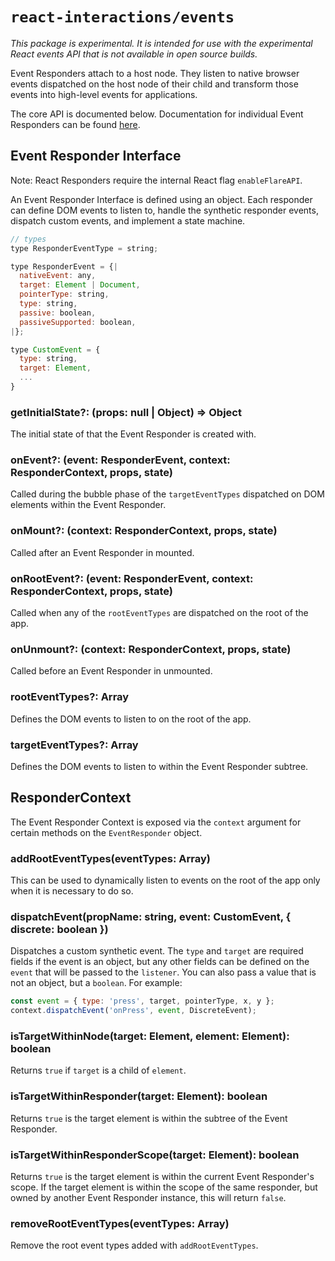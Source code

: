 # `react-interactions/events`

*This package is experimental. It is intended for use with the experimental React
events API that is not available in open source builds.*

Event Responders attach to a host node. They listen to native browser events
dispatched on the host node of their child and transform those events into
high-level events for applications.

The core API is documented below. Documentation for individual Event Responders
can be found [here](./docs).

## Event Responder Interface

Note: React Responders require the internal React flag `enableFlareAPI`.

An Event Responder Interface is defined using an object. Each responder can define DOM
events to listen to, handle the synthetic responder events, dispatch custom
events, and implement a state machine.

```js
// types
type ResponderEventType = string;

type ResponderEvent = {|
  nativeEvent: any,
  target: Element | Document,
  pointerType: string,
  type: string,
  passive: boolean,
  passiveSupported: boolean,
|};

type CustomEvent = {
  type: string,
  target: Element,
  ...
}
```

### getInitialState?: (props: null | Object) => Object

The initial state of that the Event Responder is created with.

### onEvent?: (event: ResponderEvent, context: ResponderContext, props, state)

Called during the bubble phase of the `targetEventTypes` dispatched on DOM
elements within the Event Responder.

### onMount?: (context: ResponderContext, props, state)

Called after an Event Responder in mounted.

### onRootEvent?: (event: ResponderEvent, context: ResponderContext, props, state)

Called when any of the `rootEventTypes` are dispatched on the root of the app.

### onUnmount?: (context: ResponderContext, props, state)

Called before an Event Responder in unmounted.

### rootEventTypes?: Array<ResponderEventType>

Defines the DOM events to listen to on the root of the app.

### targetEventTypes?: Array<ResponderEventType>

Defines the DOM events to listen to within the Event Responder subtree.

## ResponderContext

The Event Responder Context is exposed via the `context` argument for certain methods
on the `EventResponder` object.

### addRootEventTypes(eventTypes: Array<ResponderEventType>)

This can be used to dynamically listen to events on the root of the app only
when it is necessary to do so.

### dispatchEvent(propName: string, event: CustomEvent, { discrete: boolean })

Dispatches a custom synthetic event. The `type` and `target` are required
fields if the event is an object, but any other fields can be defined on the `event` that will be passed
to the `listener`. You can also pass a value that is not an object, but a `boolean`. For example:

```js
const event = { type: 'press', target, pointerType, x, y };
context.dispatchEvent('onPress', event, DiscreteEvent);
```

### isTargetWithinNode(target: Element, element: Element): boolean

Returns `true` if `target` is a child of `element`.

### isTargetWithinResponder(target: Element): boolean

Returns `true` is the target element is within the subtree of the Event Responder.

### isTargetWithinResponderScope(target: Element): boolean

Returns `true` is the target element is within the current Event Responder's scope. If the target element
is within the scope of the same responder, but owned by another Event Responder instance, this will return `false`.

### removeRootEventTypes(eventTypes: Array<ResponderEventType>)

Remove the root event types added with `addRootEventTypes`.
